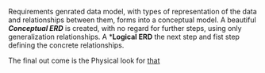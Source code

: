 Requirements genrated data model, with types of representation of the data and relationships between them, forms into a conceptual model.
A beautiful ***Conceptual ERD*** is created, with no regard for further steps, using only generalization relationships. A ***Logical ERD** 
the next step and fist step defining the concrete relationships.

The final out come is the Physical look for [that](https://www.github.com/tnkteja)
